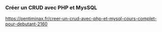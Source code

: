 ### Créer un CRUD avec PHP et MysSQL
https://pentiminax.fr/creer-un-crud-avec-php-et-mysql-cours-complet-pour-debutant-2160